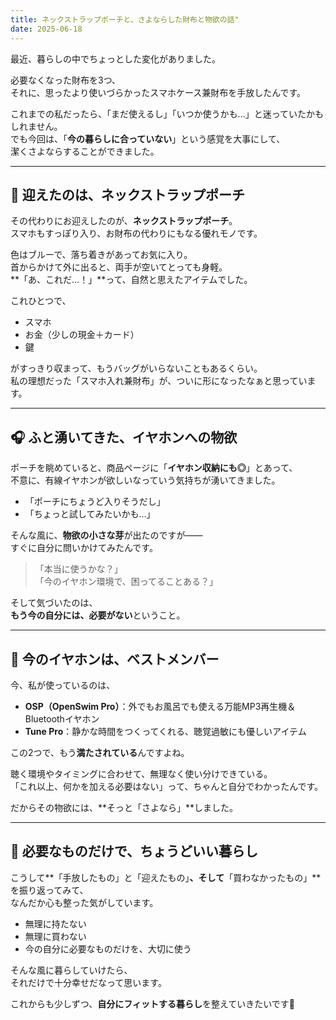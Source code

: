 ```yaml
---
title: ネックストラップポーチと、さよならした財布と物欲の話"
date: 2025-06-18
---
```


最近、暮らしの中でちょっとした変化がありました。

必要なくなった財布を3つ、  
それに、思ったより使いづらかったスマホケース兼財布を手放したんです。

これまでの私だったら、「まだ使えるし」「いつか使うかも…」と迷っていたかもしれません。  
でも今回は、「**今の暮らしに合っていない**」という感覚を大事にして、  
潔くさよならすることができました。

---

## 🫶 迎えたのは、ネックストラップポーチ

その代わりにお迎えしたのが、**ネックストラップポーチ**。  
スマホもすっぽり入り、お財布の代わりにもなる優れモノです。

色はブルーで、落ち着きがあってお気に入り。  
首からかけて外に出ると、両手が空いてとっても身軽。  
**「あ、これだ…！」**って、自然と思えたアイテムでした。

これひとつで、

- スマホ  
- お金（少しの現金＋カード）  
- 鍵  

がすっきり収まって、もうバッグがいらないこともあるくらい。  
私の理想だった「スマホ入れ兼財布」が、ついに形になったなぁと思っています。

---

## 🎧 ふと湧いてきた、イヤホンへの物欲

ポーチを眺めていると、商品ページに「**イヤホン収納にも◎**」とあって、  
不意に、有線イヤホンが欲しいなっていう気持ちが湧いてきました。

- 「ポーチにちょうど入りそうだし」  
- 「ちょっと試してみたいかも…」

そんな風に、**物欲の小さな芽**が出たのですが——  
すぐに自分に問いかけてみたんです。

> 「本当に使うかな？」  
> 「今のイヤホン環境で、困ってることある？」

そして気づいたのは、  
**もう今の自分には、必要がない**ということ。

---

## 🥇 今のイヤホンは、ベストメンバー

今、私が使っているのは、

- **OSP（OpenSwim Pro）**：外でもお風呂でも使える万能MP3再生機＆Bluetoothイヤホン  
- **Tune Pro**：静かな時間をつくってくれる、聴覚過敏にも優しいアイテム

この2つで、もう**満たされている**んですよね。

聴く環境やタイミングに合わせて、無理なく使い分けできている。  
「これ以上、何かを加える必要はない」って、ちゃんと自分でわかったんです。

だからその物欲には、**そっと「さよなら」**しました。

---

## 🌱 必要なものだけで、ちょうどいい暮らし

こうして**「手放したもの」と「迎えたもの」**、そして**「買わなかったもの」**を振り返ってみて、  
なんだか心も整った気がしています。

- 無理に持たない  
- 無理に買わない  
- 今の自分に必要なものだけを、大切に使う

そんな風に暮らしていけたら、  
それだけで十分幸せだなって思います。

これからも少しずつ、**自分にフィットする暮らし**を整えていきたいです🍃

<!-- Google tag (gtag.js) -->
<script async src="https://www.googletagmanager.com/gtag/js?id=G-89D1F7DMB6"></script>
<script>
  window.dataLayer = window.dataLayer || [];
  function gtag(){dataLayer.push(arguments);}
  gtag('js', new Date());

  gtag('config', 'G-89D1F7DMB6');
</script>
